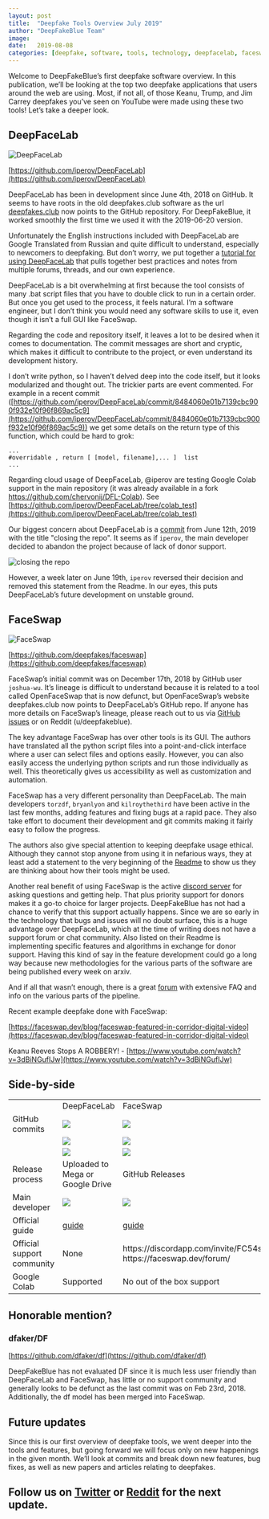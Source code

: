 ```yaml
---
layout: post
title:  "Deepfake Tools Overview July 2019"
author: "DeepFakeBlue Team"
image: 
date:   2019-08-08
categories: [deepfake, software, tools, technology, deepfacelab, faceswap]
---
```


Welcome to DeepFakeBlue’s first deepfake software overview. In this publication, we’ll be looking at the top two deepfake applications that users around the web are using. Most, if not all, of those Keanu, Trump, and Jim Carrey deepfakes you’ve seen on YouTube were made using these two tools! Let’s take a deeper look.

## DeepFaceLab

![DeepFaceLab](https://i.imgur.com/LPeZ7z6.jpg)

[https://github.com/iperov/DeepFaceLab](https://github.com/iperov/DeepFaceLab)

DeepFaceLab has been in development since June 4th, 2018 on GitHub. It seems to have roots in the old deepfakes.club software as the url [deepfakes.club](https://deepfakes.club) now points to the GitHub repository. For DeepFakeBlue, it worked smoothly the first time we used it with the 2019-06-20 version. 

Unfortunately the English instructions included with DeepFaceLab are Google Translated from Russian and quite difficult to understand, especially to newcomers to deepfaking. But don’t worry, we put together a [tutorial for using DeepFaceLab](https://pub.dfblue.com/pub/2019-07-27-deepfacelab-tutorial) that pulls together best practices and notes from multiple forums, threads, and our own experience.

DeepFaceLab is a bit overwhelming at first because the tool consists of many .bat script files that you have to double click to run in a certain order. But once you get used to the process, it feels natural. I’m a software engineer, but I don’t think you would need any software skills to use it, even though it isn’t a full GUI like FaceSwap.

Regarding the code and repository itself, it leaves a lot to be desired when it comes to documentation. The commit messages are short and cryptic, which makes it difficult to contribute to the project, or even understand its development history. 

I don’t write python, so I haven’t delved deep into the code itself, but it looks modularized and thought out. The trickier parts are event commented. For example in a recent commit ([https://github.com/iperov/DeepFaceLab/commit/8484060e01b7139cbc900f932e10f96f869ac5c9](https://github.com/iperov/DeepFaceLab/commit/8484060e01b7139cbc900f932e10f96f869ac5c9)) we get some details on the return type of this function, which could be hard to grok: 

```
...
#overridable , return [ [model, filename],... ]  list
...
```

Regarding cloud usage of DeepFaceLab, @iperov are testing Google Colab support in the main repository (it was already available in a fork https://github.com/chervonij/DFL-Colab). See [https://github.com/iperov/DeepFaceLab/tree/colab_test](https://github.com/iperov/DeepFaceLab/tree/colab_test) 

Our biggest concern about DeepFaceLab is a [commit](https://github.com/iperov/DeepFaceLab/commit/3d29130d5c68b816fcb69b771c2d5dc58351e2e2) from June 12th, 2019 with the title "closing the repo". It seems as if `iperov`, the main developer decided to abandon the project because of lack of donor support.

![closing the repo](https://i.imgur.com/6AjW9Po.jpg)

However, a week later on June 19th, `iperov` reversed their decision and removed this statement from the Readme. In our eyes, this puts DeepFaceLab’s future development on unstable ground.

## FaceSwap

![FaceSwap](https://i.imgur.com/OHawBOf.jpg)

[https://github.com/deepfakes/faceswap](https://github.com/deepfakes/faceswap)

FaceSwap’s initial commit was on December 17th, 2018 by GitHub user `joshua-wu`. It’s lineage is difficult to understand because it is related to a tool called OpenFaceSwap that is now defunct, but OpenFaceSwap’s website deepfakes.club now points to DeepFaceLab’s GitHub repo. If anyone has more details on FaceSwap’s lineage, please reach out to us via [GitHub issues](https://github.com/dfblue/dfblue.github.io/issues) or on Reddit (u/deepfakeblue).

The key advantage FaceSwap has over other tools is its GUI. The authors have translated all the python script files into a point-and-click interface where a user can select files and options easily. However, you can also easily access the underlying python scripts and run those individually as well. This theoretically gives us accessibility as well as customization and automation.

FaceSwap has a very different personality than DeepFaceLab. The main developers `torzdf`, `bryanlyon` and `kilroythethird` have been active in the last few months, adding features and fixing bugs at a rapid pace. They also take effort to document their development and git commits making it fairly easy to follow the progress.

The authors also give special attention to keeping deepfake usage ethical. Although they cannot stop anyone from using it in nefarious ways, they at least add a statement to the very beginning of the [Readme](https://github.com/deepfakes/faceswap/blob/master/README.md) to show us they are thinking about how their tools might be used.

Another real benefit of using FaceSwap is the active [discord server](https://discordapp.com/invite/FC54sYg) for asking questions and getting help. That plus priority support for donors makes it a go-to choice for larger projects. DeepFakeBlue has not had a chance to verify that this support actually happens. Since we are so early in the technology that bugs and issues will no doubt surface, this is a huge advantage over DeepFaceLab, which at the time of writing does not have a support forum or chat community. Also listed on their Readme is implementing specific features and algorithms in exchange for donor support. Having this kind of say in the feature development could go a long way because new methodologies for the various parts of the software are being published every week on arxiv.

And if all that wasn’t enough, there is a great [forum](https://faceswap.dev/forum/index.php) with extensive FAQ and info on the various parts of the pipeline.

Recent example deepfake done with FaceSwap:

[https://faceswap.dev/blog/faceswap-featured-in-corridor-digital-video](https://faceswap.dev/blog/faceswap-featured-in-corridor-digital-video) 

Keanu Reeves Stops A ROBBERY! - [https://www.youtube.com/watch?v=3dBiNGufIJw](https://www.youtube.com/watch?v=3dBiNGufIJw)

## Side-by-side

<table>
  <tr>
    <td></td>
    <td>DeepFaceLab</td>
    <td>FaceSwap</td>
  </tr>
  <tr>
    <td>GitHub commits</td>
    <td><img src="https://imgur.com/xLkyqQB.jpg"></td>
    <td><img src="https://imgur.com/LbwPw4X.jpg"></td>
  </tr>
  <tr>
    <td></td>
    <td><img src="https://imgur.com/zjAI3Xu.jpg"></td>
    <td><img src="https://imgur.com/6S2MJIr.jpg"></td>
  </tr>
  <tr>
    <td></td>
    <td><img src="https://imgur.com/Cn2EnIt.jpg"></td>
    <td><img src="https://imgur.com/tv12IxN.jpg"></td>
  </tr>
  <tr>
    <td>Release process</td>
    <td>Uploaded to Mega or Google Drive</td>
    <td>GitHub Releases</td>
  </tr>
  <tr>
    <td>Main developer</td>
    <td><img src="https://imgur.com/MSf3nNR.jpg"></td>
    <td><img src="https://imgur.com/E7cEZ5T.jpg"></td>
  </tr>
  <tr>
    <td>Official guide</td>
    <td><a href="https://github.com/iperov/DeepFaceLab/blob/master/doc/manual_en_google_translated.pdf">guide</a></td>
    <td><a href="https://faceswap.dev/forum/viewtopic.php?f=4&t=20">guide</a></td>
  </tr>
  <tr>
    <td>Official support community</td>
    <td>None</td>
    <td>https://discordapp.com/invite/FC54sYg
https://faceswap.dev/forum/</td>
  </tr>
  <tr>
    <td>Google Colab</td>
    <td>Supported</td>
    <td>No out of the box support</td>
  </tr>
</table>

## Honorable mention?

### dfaker/DF

[https://github.com/dfaker/df](https://github.com/dfaker/df) 

DeepFakeBlue has not evaluated DF since it is much less user friendly than DeepFaceLab and FaceSwap, has little or no support community and generally looks to be defunct as the last commit was on Feb 23rd, 2018. Additionally, the df model has been merged into FaceSwap.

## Future updates

Since this is our first overview of deepfake tools, we went deeper into the tools and features, but going forward we will focus only on new happenings in the given month. We’ll look at commits and break down new features, bug fixes, as well as new papers and articles relating to deepfakes.

## Follow us on [Twitter](https://twitter.com/dfblue) or [Reddit](https://reddit.com/u/deepfakeblue) for the next update.

